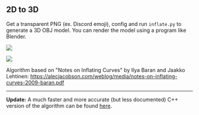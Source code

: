 ## 2D to 3D

Get a transparent PNG (ex. Discord emoji), config and run `inflate.py` to generate a 3D OBJ model. You can render the model using a program like Blender.

![](https://media.discordapp.net/attachments/931320571453653072/1101762522970869812/image.png?width=841&height=586)

![](https://media.discordapp.net/attachments/931320571453653072/1101762276333203466/image.png?width=875&height=586)

Algorithm based on "Notes on Inflating Curves" by Ilya Baran and Jaakko Lehtinen: https://alecjacobson.com/weblog/media/notes-on-inflating-curves-2009-baran.pdf

----

**Update:** A much faster and more accurate (but less documented) C++ version of the algorithm can be found [here](https://github.com/harry7557558/Graphics/tree/master/modeling/img23d).
